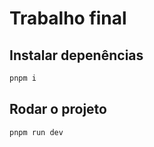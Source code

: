 # Trabalho final

## Instalar depenências
```sh
pnpm i
```

## Rodar o projeto
```sh
pnpm run dev
```


